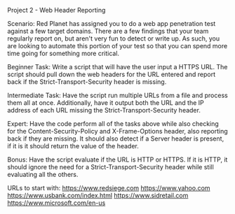 Project 2 - Web Header Reporting

Scenario: Red Planet has assigned you to do a web app penetration test against a few target domains. There are a few findings that your team regularly report on, but aren't very fun to detect or write up. As such, you are looking to automate this portion of your test so that you can spend more time going for something more critical. 

Beginner Task: Write a script that will have the user input a HTTPS URL. The script should pull down the web headers for the URL entered and report back if the Strict-Transport-Security header is missing. 

Intermediate Task: Have the script run multiple URLs from a file and process them all at once. Additionally, have it output both the URL and the IP address of each URL missing the Strict-Transport-Security header.

Expert: Have the code perform all of the tasks above while also checking for the Content-Security-Policy and X-Frame-Options header, also reporting back if they are missing. It should also detect if a Server header is present, if it is it should return the value of the header.

Bonus: Have the script evaluate if the URL is HTTP or HTTPS. If it is HTTP, it should ignore the need for a Strict-Transport-Security header while still evaluating all the others.

URLs to start with:
https://www.redsiege.com
https://www.yahoo.com
https://www.usbank.com/index.html
https://www.sidretail.com
https://www.microsoft.com/en-us
